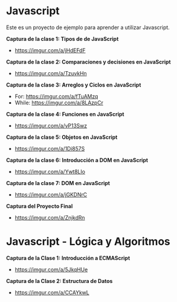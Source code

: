 # Javascript 

Este es un proyecto de ejemplo para aprender a utilizar Javascript.

**Captura de la clase 1: Tipos de  de JavaScript**

* https://imgur.com/a/jHdEFdF 
  
**Captura de la clase 2: Comparaciones y decisiones en JavaScript**

* https://imgur.com/a/TzuvkHn

**Captura de la clase 3: Arreglos y Ciclos en JavaScript**

* For: https://imgur.com/a/fTuAMzq
* While: https://imgur.com/a/8LAzpCr 

**Captura de la clase 4: Funciones en JavaScript**

* https://imgur.com/a/vP13Swz

**Captura de la clase 5: Objetos en JavaScript**

* https://imgur.com/a/1Di857S 

**Captura de la clase 6: Introducción a DOM en JavaScript**

* https://imgur.com/a/Ywt8LIo 

**Captura de la clase 7: DOM en JavaScript**
* https://imgur.com/a/jGKDNrC
  
**Captura del Proyecto Final**
* https://imgur.com/a/ZnjkdRn
  
# Javascript - Lógica y Algoritmos
**Captura de la Clase 1: Introducción a ECMAScript**
* https://imgur.com/a/5JkqHUe 

**Captura de la Clase 2: Estructura de Datos**
* https://imgur.com/a/CCAYkwL 